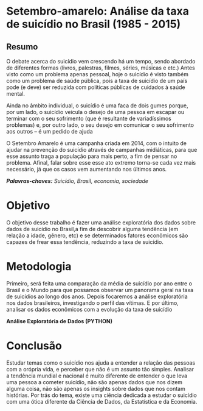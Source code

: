 # Setembro-amarelo: Análise da taxa de suicídio no Brasil (1985 - 2015)

## Resumo
O debate acerca do suicídio vem crescendo há um tempo, sendo abordado de diferentes formas (livros, palestras, filmes, séries, músicas e etc.) Antes visto como um problema apenas pessoal, hoje o suicídio é visto também como um problema de saúde pública, pois a taxa de suicídio de um país pode (e deve) ser reduzida com políticas públicas de cuidados à saúde mental.

Ainda no âmbito individual, o suicídio é uma faca de dois gumes porque, por um lado, o suicídio veicula o desejo de uma pessoa em escapar ou terminar com o seu sofrimento (que é resultante de variadíssimos problemas) e, por outro lado, o seu desejo em comunicar o seu sofrimento aos outros – é um pedido de ajuda

O Setembro Amarelo é uma campanha criada em 2014, com o intuito de ajudar na prevenção do suicídio através de campanhas midiáticas, para que esse assunto traga a população para mais perto, a fim de pensar no problema. Afinal, falar sobre esse esse ato extremo torna-se cada vez mais necessário, já que os casos vem aumentando nos últimos anos.

***Palavras-chaves:** Suicídio, Brasil, economia, sociedade*

# Objetivo
O objetivo desse trabalho é fazer uma análise exploratória dos dados sobre dados de suicídio no Brasil,a fim de descobrir alguma tendência (em relação a idade, gênero, etc) e se determinados fatores econômicos são capazes de frear essa tendência, reduzindo a taxa de suicídio.

# Metodologia

Primeiro, será feita uma comparação da média de suicídio por ano entre o Brasil e o Mundo para que possamos observar um panorama geral na taxa de suicídios ao longo dos anos.
Depois focaremos a análise exploratória nos dados brasileiros, investigando o perfil das vítimas. E por último, analisar os dados econômicos com a evolução da taxa de suicídio

**Análise Exploratória de Dados (PYTHON)**

# Conclusão
Estudar temas como o suicídio nos ajuda a entender a relação das pessoas com a orópria vida, e perceber que não é um assunto tão simples. Analisar a tendência mundial e nacional é muito diferente de entender o que leva uma pessoa a cometer suicídio, não são apenas dados que nos dizem alguma coisa, não são apenas os insights sobre dados que nos contam histórias. Por trás do tema, existe uma ciência dedicada a estudar o suicídio com uma ótica diferente da Ciência de Dados, da Estatística e da Economia.
